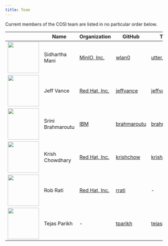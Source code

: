```yaml
---
title: Team
---
```


Current members of the COSI team are listed in no particular order below.

|  | Name | Organization | GitHub | Twitter |
| --- | --- | --- | --- | --- |
|<img src="../../../img/sidhartha_mani.jpg" height="100px" width="100px"/>| Sidhartha Mani | <a href="https://min.io/">MinIO, Inc.</a> | <a href="https://github.com/wlan0"> wlan0 </a> | <a href="https://twitter.com/utter_babbage"> utter_babbage </a> |
|<img src="../../../img/jeff_vance.jpeg" height="100px" width="100px"/>| Jeff Vance | <a href="https://redhat.com">Red Hat, Inc.</a> | <a href="https://github.com/jeffvance"> jeffvance </a> | <a href="https://twitter.com/jeffvance"> jeffvance </a> |
|<img src="../../../img/avatar.png" height="100px" width="100px"/>| Srini Brahmaroutu | <a href="https://ibm.com/">IBM</a> | <a href="https://github.com/brahmaroutu"> brahmaroutu </a> | <a href="https://twitter.com/brahmaroutu"> brahmaroutu </a> |
|<img src="../../../img/krish.jpeg" height="100px" width="100px"/>| Krish Chowdhary | <a href="https://redhat.com">Red Hat, Inc.</a> | <a href="https://github.com/krishchow"> krishchow </a> | <a href="https://twitter.com/krishchow_"> krishchow_ </a> |
|<img src="../../../img/avatar.png" height="100px" width="100px"/>| Rob Rati | <a href="https://redhat.com">Red Hat, Inc.</a> | <a href="https://github.com/rrati"> rrati </a> | - |
|<img src="../../../img/tejas_parikh.jpg" height="100px" width="100px"/>| Tejas Parikh | - | <a href="https://github.com/tparikh"> tparikh </a> | <a href="https://twitter.com/tejasparikh"> tejasparikh </a> |

